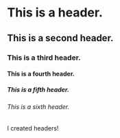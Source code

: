 # This is a header.
## This is a second header.
### This is a third header.
#### This is a fourth header.
##### This is a fifth header.
###### This is a sixth header. 


I created headers!
